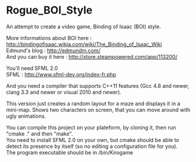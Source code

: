 Rogue_BOI_Style
===============

An attempt to create a video game, Binding of Isaac (BOI) style.

More informations about BOI here : http://bindingofisaac.wikia.com/wiki/The_Binding_of_Isaac_Wiki  <br /> 
Edmund's blog : http://edmundm.com/  <br /> 
And you can buy it here : http://store.steampowered.com/app/113200/

You'll need SFML 2.0  <br />
SFML : http://www.sfml-dev.org/index-fr.php <br />

And you need a compiler that supports C++11 features (Gcc 4.8 and newer, clang 3.3 and newer or visual 2010 and newer).

This version just creates a random layout for a maze and displays it in a mini-map. Shows two characters on screen,
that you can move around with ugly animations.<br /> 

You can compile this project on your plateform, by cloning it, then run "cmake ." and then "make".<br />
You need to install SFML 2.0 on your own, but cmake should be able to detect its presence by itself (so no editing a configuration file for you).<br />
The program executable should be in <the root folder where you cloned>/bin/Kirogame 

